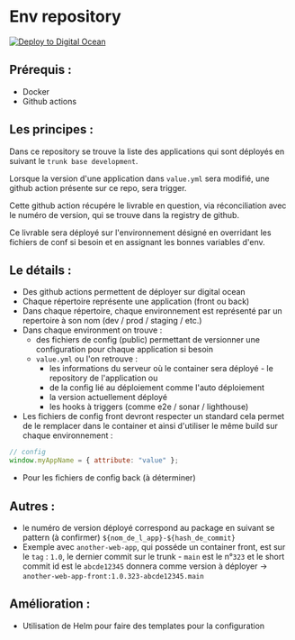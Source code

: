 # Env repository

[![Deploy to Digital Ocean](https://github.com/Horsty80/test-github-env/actions/workflows/digital_ocean.yml/badge.svg?branch=main)](https://github.com/Horsty80/test-github-env/actions/workflows/digital_ocean.yml)

## Prérequis :

- Docker
- Github actions

## Les principes :

Dans ce repository se trouve la liste des applications qui sont déployés en suivant le `trunk base development`.

Lorsque la version d'une application dans `value.yml` sera modifié, une github action présente sur ce repo, sera trigger.

Cette github action récupére le livrable en question, via réconciliation avec le numéro de version, qui se trouve dans la registry de github.

Ce livrable sera déployé sur l'environnement désigné en overridant les fichiers de conf si besoin et en assignant les bonnes variables d'env.

## Le détails :

- Des github actions permettent de déployer sur digital ocean
- Chaque répertoire représente une application (front ou back)
- Dans chaque répertoire, chaque environnement est représenté par un repertoire à son nom (dev / prod / staging / etc.)
- Dans chaque environment on trouve :
  - des fichiers de config (public) permettant de versionner une configuration pour chaque application si besoin
  - `value.yml` ou l'on retrouve :
    - les informations du serveur où le container sera déployé - le repository de l'application ou
    - de la config lié au déploiement comme l'auto déploiement
    - la version actuellement déployé
    - les hooks à triggers (comme e2e / sonar / lighthouse)
- Les fichiers de config front devront respecter un standard cela permet de le remplacer dans le container et ainsi d'utiliser le même build sur chaque environnement :

```js
// config
window.myAppName = { attribute: "value" };
```

- Pour les fichiers de config back (à déterminer)

## Autres :

- le numéro de version déployé correspond au package en suivant se pattern (à confirmer) `${nom_de_l_app}-${hash_de_commit}`
- Exemple avec `another-web-app`, qui posséde un container front, est sur le `tag` : `1.0`, le dernier commit sur le trunk - `main` est le n°`323` et le short commit id est le `abcde12345` donnera comme version à déployer -> `another-web-app-front:1.0.323-abcde12345.main`

## Amélioration :

- Utilisation de Helm pour faire des templates pour la configuration
